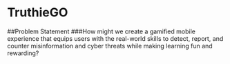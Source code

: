 # TruthieGO
##Problem Statement
###How might we create a gamified mobile experience that equips users with the real-world skills to detect, report, and counter misinformation and cyber threats while making learning fun and rewarding?
